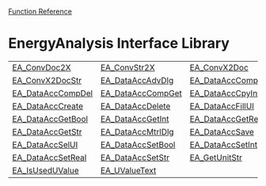 [Function Reference](../README.md)

# EnergyAnalysis Interface Library
| | | |
|---|---|---|
| [EA_ConvDoc2X](../Functions/EA_ConvDoc2X.md) | [EA_ConvStr2X](../Functions/EA_ConvStr2X.md) | [EA_ConvX2Doc](../Functions/EA_ConvX2Doc.md) |
| [EA_ConvX2DocStr](../Functions/EA_ConvX2DocStr.md) | [EA_DataAccAdvDlg](../Functions/EA_DataAccAdvDlg.md) | [EA_DataAccCompAdd](../Functions/EA_DataAccCompAdd.md) |
| [EA_DataAccCompDel](../Functions/EA_DataAccCompDel.md) | [EA_DataAccCompGet](../Functions/EA_DataAccCompGet.md) | [EA_DataAccCpyInto](../Functions/EA_DataAccCpyInto.md) |
| [EA_DataAccCreate](../Functions/EA_DataAccCreate.md) | [EA_DataAccDelete](../Functions/EA_DataAccDelete.md) | [EA_DataAccFillUI](../Functions/EA_DataAccFillUI.md) |
| [EA_DataAccGetBool](../Functions/EA_DataAccGetBool.md) | [EA_DataAccGetInt](../Functions/EA_DataAccGetInt.md) | [EA_DataAccGetReal](../Functions/EA_DataAccGetReal.md) |
| [EA_DataAccGetStr](../Functions/EA_DataAccGetStr.md) | [EA_DataAccMtrlDlg](../Functions/EA_DataAccMtrlDlg.md) | [EA_DataAccSave](../Functions/EA_DataAccSave.md) |
| [EA_DataAccSelUI](../Functions/EA_DataAccSelUI.md) | [EA_DataAccSetBool](../Functions/EA_DataAccSetBool.md) | [EA_DataAccSetInt](../Functions/EA_DataAccSetInt.md) |
| [EA_DataAccSetReal](../Functions/EA_DataAccSetReal.md) | [EA_DataAccSetStr](../Functions/EA_DataAccSetStr.md) | [EA_GetUnitStr](../Functions/EA_GetUnitStr.md) |
| [EA_IsUsedUValue](../Functions/EA_IsUsedUValue.md) | [EA_UValueText](../Functions/EA_UValueText.md) 
